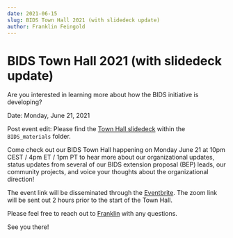 ```yaml
---
date: 2021-06-15
slug: BIDS Town Hall 2021 (with slidedeck update)
author: Franklin Feingold
---
```


# BIDS Town Hall 2021 (with slidedeck update)

Are you interested in learning more about how the BIDS initiative is developing?

Date: Monday, June 21, 2021

<!--more-->

Post event edit: Please find the [Town Hall slidedeck](../../assets/BIDS-materials/BIDS_Town_Hall%20-OSR_2021.pdf) within the `BIDS_materials` folder.

Come check out our BIDS Town Hall happening on Monday June 21 at 10pm CEST / 4pm ET / 1pm PT to hear more about our organizational updates, status updates from several of our BIDS extension proposal (BEP) leads, our community projects, and voice your thoughts about the organizational direction!

The event link will be disseminated through the [Eventbrite](https://www.eventbrite.com/e/bids-town-hall-2021-tickets-159737297557). The zoom link will be sent out 2 hours prior to the start of the Town Hall.

Please feel free to reach out to [Franklin](mailto:ffein@stanford.edu) with any questions.

See you there!
